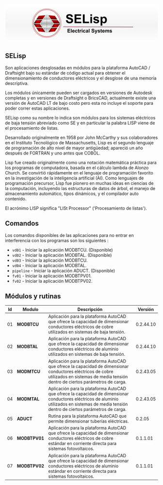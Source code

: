 ![SELisp](https://raw.githubusercontent.com/jacometoss/SELisp/1d497dcb52c15b7545d4619467cbe138f87f7b02/docs/img/SELisp_banner.png)

## SELisp 

Son aplicaciones desglosadas en módulos para la plataforma AutoCAD / Draftsight bajo su estándar de código actual para obtener el dimensionamiento de conductores eléctricos y el desglose de una memoria descriptiva.

Los módulos únicamente pueden ser cargados en versiones de Autodesk completas y en versiones de Draftsight o BricsCAD, actualmente existe una versión de AutoCAD LT de bajo costo pero esta no incluye el soporte para poder correr estas aplicaciones.

SELisp como su nombre lo indica son módulos para los sistemas eléctricos de baja tensión abreviado como SE y en particular la palabra LISP viene de el procesamiento de listas.

Desarrollado originalmente en 1958 por John McCarthy y sus colaboradores en el Instituto Tecnológico de Massachusetts, Lisp es el segundo lenguaje de programación de alto nivel de mayor antigüedad; apareció un año después de FORTRAN y uno antes que COBOL.

Lisp fue creado originalmente como una notación matemática práctica para los programas de computadora, basada en el cálculo lambda de Alonzo Church. Se convirtió rápidamente en el lenguaje de programación favorito en la investigación de la inteligencia artificial (AI). Como lenguajes de programación precursor, Lisp fue pionero en muchas ideas en ciencias de la computación, incluyendo las estructuras de datos de árbol, el manejo de almacenamiento automático, tipos dinámicos, y el compilador auto contenido.

El acrónimo LISP significa "LISt Processor" ('Procesamiento de listas').

## Comandos 

Los comandos disponibles de las aplicaciones para no entrar en interferencia con los programas son los siguientes : 

* `vd01` - Iniciar la aplicación MODBTCU. (Disponible)
* `vd02` - Iniciar la aplicación MODBTAL. (Disponible)
* `vd03` - Iniciar la aplicación MODBTCU.
* `vd04` - Iniciar la aplicación MODBTAL.
* `pipeline` - Iniciar la aplicación ADUCT. (Disponible)
* `fv01` - Iniciar la aplicación MODBTPV01.
* `fv02` - Iniciar la aplicación MODBTPV02.

## Módulos y rutinas



| Id   | Modulo        | Descripción                                                  | Versión   |
| ---- | ------------- | ------------------------------------------------------------ | --------- |
| 01   | **MODBTCU**   | Aplicación para la plataforma AutoCAD que ofrece la capacidad de dimensionar conductores eléctricos de cobre utilizados en sistemas de baja tensión. | 0.2.44.10 |
| 02   | **MODBTAL**   | Aplicación para la plataforma AutoCAD que ofrece la capacidad de dimensionar conductores eléctricos de aluminio utilizados en sistemas de baja tensión. | 0.2.44.10 |
| 03   | **MODMTCU**   | Aplicación para la plataforma AutoCAD que ofrece la capacidad de dimensionar conductores eléctricos de cobre utilizados en sistemas de media tensión dentro de ciertos parámetros de carga. | 0.2.43.05 |
| 04   | **MODMTAL**   | Aplicación para la plataforma AutoCAD que ofrece la capacidad de dimensionar conductores eléctricos de aluminio utilizados en sistemas de media tensión dentro de ciertos parámetros de carga. | 0.2.43.05 |
| 05   | **ADUCT**     | Rutina para la plataforma AutoCAD que permite dimensionar tuberías eléctricas. | 0.2.05    |
| 06   | **MODBTPV01** | Aplicación para la plataforma AutoCAD que ofrece la capacidad de dimensionar conductores eléctricos de cobre estándar en corriente directa para sistemas fotovoltaicos. | 0.1.1.01  |
| 07   | **MODBTPV02** | Aplicación para la plataforma AutoCAD que ofrece la capacidad de dimensionar conductores eléctricos de aluminio estándar en corriente directa para sistemas fotovoltaicos. | 0.1.1.01  |











